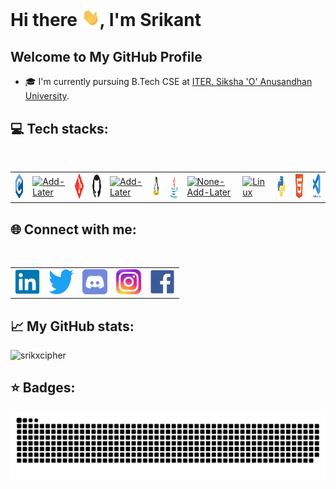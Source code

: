 # Hi there <img src="Assets/Hi.gif" width="29">, I'm Srikant


## Welcome to My GitHub Profile

- 🎓 I'm currently pursuing B.Tech CSE at [ITER, Siksha 'O' Anusandhan University](https://www.soa.ac.in/iter/).

## 💻 Tech stacks:

<br/>

<div align="center">
  <table>
    <tr>
      <td>
        <a href="https://github.com/srikxcipher?tab=repositories&q=&type=&language=c&sort=" target="_blank" title="View my C Programming repo(s)"> 
          <img src="Assets/c-original.svg" alt="c" width="40" height="40"/> 
        </a>
      </td>
      <td>
        <a href="https://github.com/srikxcipher/" target="_blank" title="View my repo(s)"> 
          <img src="Assets/" alt="Add-Later" width="40" height="40"/> 
        </a>
      </td>
      <td>
        <a href="https://github.com/srikxcipher/" target="_blank" title="View my repos">
          <img src="Assets/git-scm-icon.svg" alt="git" width="40" height="40"/>
        </a>
      </td>
      <td>
        <a href="https://github.com/srikxcipher/" target="_blank" title="View my repos">
          <img src="Assets/github-original.svg" alt="github" width="40" height="40"/>
        </a>
      </td>
      <td>
        <a href="https://github.com/srikxcipher/" target="_blank" title="View my repos">
          <img src="Assets/" alt="Add-Later" width="40" height="40"/>
        </a>
      </td>
      <td>
        <a href=https://github.com/srikxcipher/Linux/tree/16efaf575449bea09ec28639dda9abbf5c0b17e9/Shell_Script target="_blank" title="View my Shell Scripting repo(s)">
          <img src="Assets/Linux-logo.svg" alt="bash" width="40" height="40"/>
        </a>
      </td>
      <td>
        <a href="https://github.com/srikxcipher/Java--DSA target="_blank" title="View my Java repo(s)">
          <img src="Assets/java-original.svg" alt="java" width="40" height="40"/>
        </a>
      </td>
       <td>
        <a href="https://github.com/srikxcipher" target="_blank" title="View my --- (s)">
          <img src="Assets/" alt="None-Add-Later" width="40" height="40"/>
        </a>
      </td>
      <td>
        <a href="https://github.com/srikxcipher/Linux target="_blank" title="View my Linux repo(s)">
          <img src="Assets/" alt="Linux" width="40" height="40"/>
        </a>
      </td>
      <td>
        <a href="" target="_blank" title="View my Python repo(s)">
          <img src="Assets/python-original.svg" alt="python" width="40" height="40"/>
        </a>
      </td>
      <td>
        <a href="" target="_blank" title="View my html5 repo(s)">
          <img src="Assets/html5-original.svg" alt="html5" width="40" height="40"/>
        </a>
      </td>
      <td>
        <img src="Assets/vscode-original-wordmark.svg" alt="vscode" width="40" height="40"/>
      </td>
    </tr>
  </table>
</div>

## 🌐 Connect with me:

<br/>

<div align="center">
  <table>
    <tr>
      <td>
          <a href="https://www.linkedin.com/in/srikantsnehit/" target="_blank" title="Visit my Linkedin">
            <img src="Assets/linkedin-original.svg" alt="linkedin" width="40" height="40"/>
          </a>
      </td>
      <td>
          <a href="https://x.com/Srixk_" target="_blank" title="Visit my twitter">
            <img src="Assets/twitter-original.svg" alt="twitter" width="40" height="40"/>
          </a>
      </td>
      <td>
         <a href="https://discord.gg/" target="_blank" title="Join My Discord Channel">
          <img src="Assets/discordapp-tile.svg" alt="discord" width="40" height="40" />
         </a>
      </td>
      <td>
          <a href="https://www.instagram.com/" target="_blank" title="Visit my Instagram">
            <img src="Assets/logo.svg" alt="instagram" width="40" height="40"/>
          </a>
      </td>
      <td>
          <a href="https://www.facebook.com/" target="_blank" title="Visit my facebook">
            <img src="Assets/facebook-original.svg" alt="facebook" width="40" height="40"/>
          </a>
      </td>
  </table>
</div>

## 📈 My GitHub stats:


 ![srikxcipher](https://github-readme-activity-graph.vercel.app/graph?username=srikxcipher&theme=react-dark) 

## ⭐ Badges:

<picture>
  <source
    media="(prefers-color-scheme: dark)"
    srcset="https://raw.githubusercontent.com/platane/snk/output/github-contribution-grid-snake-dark.svg"
  />
  <source
    media="(prefers-color-scheme: light)"
    srcset="https://raw.githubusercontent.com/platane/snk/output/github-contribution-grid-snake.svg"
  />
  <img
    alt="github contribution grid snake animation"
    src="https://raw.githubusercontent.com/platane/snk/output/github-contribution-grid-snake.svg"
  />
</picture>
